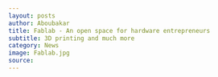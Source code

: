 ```yaml
---
layout: posts
author: Aboubakar
title: Fablab - An open space for hardware entrepreneurs
subtitle: 3D printing and much more
category: News
image: Fablab.jpg
source:
---
```

